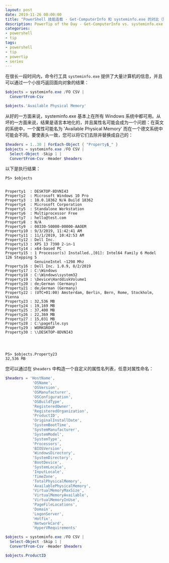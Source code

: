 ```yaml
---
layout: post
date: 2019-11-26 00:00:00
title: "PowerShell 技能连载 - Get-ComputerInfo 和 systeminfo.exe 的对比（第 1 部分）"
description: PowerTip of the Day - Get-ComputerInfo vs. systeminfo.exe (Part 1)
categories:
- powershell
- tip
tags:
- powershell
- tip
- powertip
- series
---
```

在很长一段时间内，命令行工具 `systeminfo.exe` 提供了大量计算机的信息，并且可以通过一个小技巧返回面向对象的结果：

```powershell
$objects = systeminfo.exe /FO CSV |
  ConvertFrom-Csv

$objects.'Available Physical Memory'
```

从好的一方面来说，systeminfo.exe 基本上在所有 Windows 系统中都可用。从坏的一方面来说，结果是语言本地化的，并且属性名可能会成为一个问题：在英文的系统中，一个属性可能名为 'Available Physical Memory' 而在一个德文系统中可能会不同。要使表头一致，您可以将它们去除并替换成自己的：

```powershell
$headers = 1..30 | ForEach-Object { "Property$_" }
$objects = systeminfo.exe /FO CSV |
  Select-Object -Skip 1 |
  ConvertFrom-Csv -Header $headers
```

以下是执行结果：

    PS> $objects


    Property1  : DESKTOP-8DVNI43
    Property2  : Microsoft Windows 10 Pro
    Property3  : 10.0.18362 N/A Build 18362
    Property4  : Microsoft Corporation
    Property5  : Standalone Workstation
    Property6  : Multiprocessor Free
    Property7  : hello@test.com
    Property8  : N/A
    Property9  : 00330-50000-00000-AAOEM
    Property10 : 9/3/2019, 11:42:41 AM
    Property11 : 11/1/2019, 10:42:53 AM
    Property12 : Dell Inc.
    Property13 : XPS 13 7390 2-in-1
    Property14 : x64-based PC
    Property15 : 1 Processor(s) Installed.,[01]: Intel64 Family 6 Model 126 Stepping 5
                 GenuineIntel ~1298 Mhz
    Property16 : Dell Inc. 1.0.9, 8/2/2019
    Property17 : C:\Windows
    Property18 : C:\Windows\system32
    Property19 : \Device\HarddiskVolume1
    Property20 : de;German (Germany)
    Property21 : de;German (Germany)
    Property22 : (UTC+01:00) Amsterdam, Berlin, Bern, Rome, Stockholm, Vienna
    Property23 : 32,536 MB
    Property24 : 19,169 MB
    Property25 : 37,400 MB
    Property26 : 22,369 MB
    Property27 : 15,031 MB
    Property28 : C:\pagefile.sys
    Property29 : WORKGROUP
    Property30 : \\DESKTOP-8DVNI43




    PS> $objects.Property23
    32,536 MB

您可以通过在 `$headers` 中构造一个自定义的属性名列表，任意对属性命名：

```powershell
$headers = 'HostName',
            'OSName',
            'OSVersion',
            'OSManufacturer',
            'OSConfiguration',
            'OSBuildType',
            'RegisteredOwner',
            'RegisteredOrganization',
            'ProductID',
            'OriginalInstallDate',
            'SystemBootTime',
            'SystemManufacturer',
            'SystemModel',
            'SystemType',
            'Processors',
            'BIOSVersion',
            'WindowsDirectory',
            'SystemDirectory',
            'BootDevice',
            'SystemLocale',
            'InputLocale',
            'TimeZone',
            'TotalPhysicalMemory',
            'AvailablePhysicalMemory',
            'VirtualMemoryMaxSize',
            'VirtualMemoryAvailable',
            'VirtualMemoryInUse',
            'PageFileLocations',
            'Domain',
            'LogonServer',
            'Hotfix',
            'NetworkCard',
            'HyperVRequirements'

$objects = systeminfo.exe /FO CSV |
  Select-Object -Skip 1 |
  ConvertFrom-Csv -Header $headers

$objects.ProductID
```

<!--本文国际来源：[Get-ComputerInfo vs. systeminfo.exe (Part 1)](https://community.idera.com/database-tools/powershell/powertips/b/tips/posts/get-computerinfo-vs-systeminfo-exe-part-1)-->

